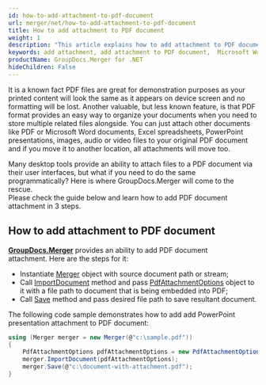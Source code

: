 ```yaml
---
id: how-to-add-attachment-to-pdf-document
url: merger/net/how-to-add-attachment-to-pdf-document
title: How to add attachment to PDF document
weight: 1
description: "This article explains how to add attachment to PDF document with GroupDocs.Merger within your .NET applications."
keywords: add attachment, add attachment to PDF document,  Microsoft Word documents, Excel spreadsheets, PowerPoint presentations, images, audio, video files
productName: GroupDocs.Merger for .NET
hideChildren: False
---
```

It is a known fact PDF files are great for demonstration purposes as your printed content will look the same as it appears on device screen and no formatting will be lost. Another valuable, but less known feature, is that PDF format provides an easy way to organize your documents when you need to store multiple related files alongside. You can just attach other documents like PDF or Microsoft Word documents, Excel spreadsheets, PowerPoint presentations, images, audio or video files to your original PDF document and if you move it to another location, all attachments will move too.

Many desktop tools provide an ability to attach files to a PDF document via their user interfaces, but what if you need to do the same programmatically? Here is where GroupDocs.Merger will come to the rescue.   
Please check the guide below and learn how to add PDF document attachment in 3 steps.

## How to add attachment to PDF document

**[GroupDocs.Merger](https://products.groupdocs.com/merger/net)** provides an ability to add PDF document attachment. Here are the steps for it:

*   Instantiate [Merger](https://reference.groupdocs.com/merger/net/groupdocs.merger/merger) object with source document path or stream;
*   Call [ImportDocument](https://reference.groupdocs.com/merger/net/groupdocs.merger/merger/importdocument) method and pass [PdfAttachmentOptions](https://reference.groupdocs.com/merger/net/groupdocs.merger.domain.options/pdfattachmentoptions) object to it with a file path to document that is being embedded into PDF;
*   Call [Save](https://reference.groupdocs.com/merger/net/groupdocs.merger/merger/save/#save_1) method and pass desired file path to save resultant document.

The following code sample demonstrates how to add add PowerPoint presentation attachment to PDF document:

```csharp
using (Merger merger = new Merger(@"c:\sample.pdf"))
{
	PdfAttachmentOptions pdfAttachmentOptions = new PdfAttachmentOptions(@"c:\presentation-attachment.ppt");
    merger.ImportDocument(pdfAttachmentOptions);
    merger.Save(@"c:\document-with-attachment.pdf");
}

```
